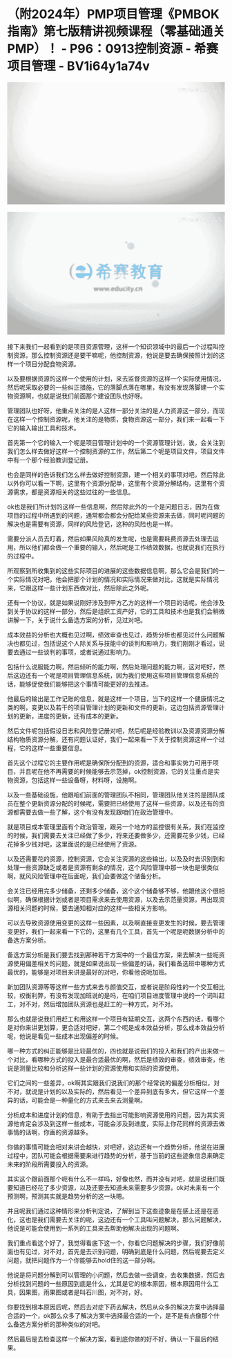 # （附2024年）PMP项目管理《PMBOK指南》第七版精讲视频课程（零基础通关PMP）！ - P96：0913控制资源 - 希赛项目管理 - BV1i64y1a74v

![](img/f068d2bb05b06819f3ca8c932026a0f4_0.png)

![](img/f068d2bb05b06819f3ca8c932026a0f4_1.png)

接下来我们一起看到的是项目资源管理，这样一个知识领域中的最后一个过程叫控制资源，那么控制资源还是要干嘛呢，他控制资源，他说是要去确保按照计划的这样一个项目分配食物资源。

以及要根据资源的这样一个使用的计划，来去监督资源的这样一个实际使用情况，然后呢采取必要的一些纠正措施，它的落脚点落在哪里，有没有发现落脚建一个实物资源啊，也就是说我们前面那个建设团队也好呀。

管理团队也好呀，他重点关注的是人这样一部分关注的是人力资源这一部分，而现在这样一个控制资源呢，他关注的是物质，食物资源这一部分，我们来一起看一下它的输入输出工具和技术。

首先第一个它的输入一个呢是项目管理计划中的一个资源管理计划，诶，会关注到我们怎么样去做好这样一个控制资源的工作，然后第二个呢是项目文件，项目文件中有一个那个经验教训登记册。

也会是同样的告诉我们怎么样去做好控制资源，建一个相关的事项对吧，然后除此以外你可以看一下啊，这里有个资源分配单，这里有个资源分解结构，这里有个资源需求，都是资源相关的这些过往的一些信息。

ok也是我们所计划的这样一些信息啊，然后除此外的一个是问题日志，因为在做项目的过程中所遇到的问题，通常都会都会分配给某些资源来去做，同时呢问题的解决也是需要有资源，同样的风险登记，这种的风险也是一样。

需要分派人员去盯着，然后如果风险真的发生呢，也是需要耗费资源去处理去运用，所以他们都会做一个重要的输入，然后呢是工作绩效数据，也就说我们在执行的过程中。

所观察到所收集到的这些实际项目的进展的这些数据信息啊，那么它会是我们的一个实际情况对吧，他会把那个计划的情况和实际情况来做对比，这就是实际情况来，它跟这样一些计划东西做对比，然后除此之外呢。

还有一个协议，就是如果说刚好涉及到甲方乙方的这样一个项目的话呢，他会涉及到关于协议的这样一部分，然后是组织工资产好，它的工具和技术也是我们会稍微讲解一下，关于说什么备选方案的分析，见过对吧。

成本效益的分析也大概也见过啊，绩效审查也见过，趋势分析也都见过什么问题解决也都见过，包括说这个人际关系与技能中的谈判和影响力，我们刚刚才看过，说要去通过一些谈判的事项，或者说通过影响力。

包括什么说服能力啊，然后倾听的能力啊，然后处理问题的能力啊，这对吧好，然后这边还有一个呢是项目管理信息系统，因为我们使用这些项目管理信息系统的话，能够促使我们能够把这个事情可能更好的去推进。

他最后的输出是工作记账的信息，就是这样一个项目，当下的这样一个健康情况之类的啊，变更以及若干的项目管理计划的更新和文件的更新，这边包括资源管理计划的更新，进度的更新，还有成本的更新。

然后文件呢包括假设日志和风险登记册对吧，然后呢是经验教训以及资源资源分解结构物质资源分解，还有问题认证好，我们一起来看一下关于控制资源这样一个过程，它的这样一些重要信息。

首先这个过程它的主要作用呢是确保所分配到的资源，适合和事实势力可用于项目，并且呢在他不再需要的时候能够去示范掉，ok控制资源，它的关注重点是实物资源，包括这样一些设备呀，材料呀，设施啊。

以及一些基础设施，他跟咱们前面的管理团队不相同，管理团队他关注的是团队成员在整个更新资源分配的时候呢，需要把已经使用了这样一些资源，以及还有的资源都需要去做一些了解，这个有没有发现跟咱们在政治管理中。

就是项目成本管理里面有个政治管理，跟另一个地方的监控很有关系，我们在监控的时候，我们需要去关注已经做了多少，将来还要做多少，还需要花多少钱，已经花掉多少钱对吧，这里面说的是已经使用了资源。

以及还需要花的资源，控制资源，它会关注资源的这些输出，以及及时去识别到和处理一些资源缺乏或者是资源有剩余的情况，这个风险管理中那一块也是很类似啊，就风风险管理中在后面呢，我们会要做这个储备分析。

会关注已经用完多少储备，还剩多少储备，这个这个储备够不够，他跟他这个很相似啊，确保根据计划或者是项目需求来去使用资源，以及去示范量资源，再出现资源相关问题的时候，要去通知相对应的这样一些相关方影响。

可以去导致资源使用变更的这样一些因素，以及啊直接变更发生的时候，要去管理变更好，我们一起来看一下它的，这里有几个工具，首先一个呢是呃数据分析中的备选方案分析。

备选方案分析是我们要去找到那种若干方案中的一个最佳方案，来去解决一些呃资源使用偏差相关的问题，就是如果说出现一些偏差的话，我们看备选班中哪种方式最优的，能够是对项目来讲是最好的对吧，你看他说呃加班。

新加团队资源等等这样一些方式来去与颜值交互，或者说是阶段性的一个交互相比较，权衡利弊，有没有发现加班说的是吗，在咱们项目进度管理中说的一个词叫赶工，对不对，然后增加团队资源也是赶工的一种方式，对不对。

那么也就是说我们用赶工和用这样一个项目有延期交互，这两个东西的话，看哪个是对你来讲更划算，更合适对吧好，第二个呢是成本效益分析，那么成本效益分析呢，他说是看见一些成本出现偏差的时候。

哪一种方式的纠正能够是比较最优的，四也就是说我们的投入和我们的产出来做一个对比，看哪种方式的投入是最合适最优的啊，然后是绩效的审查，绩效审查，他说是测量比较和分析这样一些计划的资源使用和实际的资源使用。

它们之间的一些差异，ok啊其实跟我们说我们的那个经常说的偏差分析相似，对不对，就说是计划的以及实际的，然后看见一个差异到底有多大，但它这样一个差异的话，可能会是一种量化的方式来去来去测量啊。

分析成本和进度计划的信息，有助于去指出可能影响资源使用的问题，因为其实资源他肯定会涉及到这样一些成本，可能会涉及到进度，实际上你花同样的资源去做事情的话啊，你画的资源越多。

你做的事情可能会相对来讲会越快，对吧好，这边还有一个趋势分析，他说在进展过程中，团队可能会根据需要来进行趋势的分析，基于当前的这些迹象信息来确定未来的阶段所需要投入的资源。

其实这个跟前面那个呃有什么不一样吗，好像也然，而并没有对吧，就是说我们既要知道已经花了多少资源，以及还要去知道未来需要多少资源，ok对未来有一个预测啊，预测其实就是趋势分析的这一块嗯。

并且呢我们通过这种情形来分析判定说，了解到当下这些迹象是在感上还是在恶化，这也是我们需要去关注的呃，这边还有一个工具叫问题解决，那么问题解决，他说是可能会使用到一系列的工具来去帮助他解决出现的问题啊。

我们重点看这个好了，我觉得看底下这一个，你看它问题解决的步骤，我们好像前面也有见过，对不对，首先是去识别问题，明确到底是什么问题，然后呢要去定义问题，就把问题作为一个你能够去hold住的这一部分啊。

他说是将问题分解到可以管理的小问题，然后去做一些调查，去收集数据，然后去分析找到问题的一些原因到底是什么，尤其是它的根本原因，根本原因用什么工具，因果图，雨果图或者是叫石川图，对不对，好。

你要找到根本原因后呢，然后去对症下药去解决，然后从众多的解决方案中选择最合适的一个，ok那么众多了解决方案中选择最合适的一个，是不是有点像那个什么备选方案分析的那种类似的对吧。

然后最后是去检查这样一个解决方案，看到底你做的好不好，确认一下最后的结果。